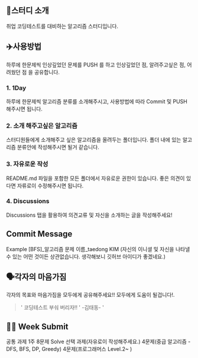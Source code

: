 ## 📖스터디 소개 
취업 코딩테스트를 대비하는 알고리즘 스터디입니다.


## ✈️사용방법 
하루에 한문제씩 인상깊었던 문제를 PUSH 를 하고 인상깊었던 점, 알려주고싶은 점, 어려웠던 점 을 공유합니다.



### 1. 1Day
하루에 한문제씩 알고리즘 분류를 소개해주시고, 사용방법에 따라 Commit 및 PUSH 해주시면 됩니다.



### 2. 소개 해주고싶은 알고리즘
스터디원들에게 소개해주고 싶은 알고리즘을 올려두는 폴더입니다. 폴더 내에 있는 알고리즘 분류안에 작성해주시면 될거 같습니다. 



### 3. 자유로운 작성
README.md 파일을 포함한 모든 폴더에서 자유로운 권한이 있습니다. 좋은 의견이 있다면 자류로이 수정해주시면 됩니다. 



### 4. Discussions 
Discussions 탭을 활용하여 의견교류 및 자신을 소개하는 글을 작성해주세요!

 
## Commit Message 
Example 
[BFS]_알고리즘 문제 이름_taedong KIM
(자신의 이니셜 및 자신을 나타낼 수 있는 어떤 것이든 상관없습니다. 생각해보니 깃허브 아이디가 좋겠네요.)



## 🗣각자의 마음가짐
각자의 목표와 마음가짐을 모두에게 공유해주세요!! 모두에게 도움이 될겁니다!.

> ' 코딩테스트 부숴 버리자!! ' -김태동-
> ' 


## 👏🏻 Week Submit
공통 과제 
1주 8문제 Solve
선택 과제(자유로이 작성해주세요.)
4문제(중급 알고리즘 - DFS, BFS, DP, Greedy)
4문제(프로그래머스 Level.2~ )
